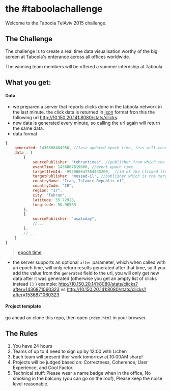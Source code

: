# the #taboolachallenge
Welcome to the Taboola TelAviv 2015 challenge.

## The Challenge 
The challenge is to create a real time data visualisation worthy of the big screen at Taboola's enterance across all offices worldwide.

The winning team members will be offered a summer internship at Taboola. 

## What you get:
#### Data
* we prepared a server that reports clicks done in the taboola network in the last minute.
the click data is returned in [json](https://en.wikipedia.org/wiki/JSON) format fron this the following url http://10.150.20.141:8080/stats/clicks.
* new data is generated every minute, so calling the url again will return the same data.
* data format
```javascript
{
    generated: 1436868484956, //last updated epoch time, this will change once a minute.
    data : [
        {
            sourcePublisher: "tehrantimes", //publisher from which the click originated from
            eventTime: 1436867819000, //event epoch time
            targetItemId: -992066647354435200,  //id of the clicked item.
            targetPublisher: "mossad-il", //publisher which is the target of the click (the advertizer)
            countryName: "Iran, Islamic Republic of",
            countryCode: "IR",
            region: "17",
            city: "Tehran",
            latitude: 35.72928,
            longitude: 50.98589
        },
        {
            sourcePublisher: "usatoday",
            //...
        },
        //...
    ]
}

```
> [epoch time](https://en.wikipedia.org/wiki/Unix_time)

* the server supports an optional ```after``` parameter, which when called with an epoch time, will only return results generated after that time, so if you add the value from the ```generated``` field to the url, you will only get new data after it was generated (otherwise you get an ampty list of clicks instead ```[]``` )
example: http://10.150.20.141:8080/stats/clicks?after=1436871060323 vs http://10.150.20.141:8080/stats/clicks?after=1536871060323

#### Project template

go ahead an clone this repo, then open ```index.html``` in your browser. 

## The Rules
1. You have 24 hours
2. Teams of up to 4 need to sign up by 12:00 with Lichen
3. Each team will present ther work tomorrow at 10:00AM sharp!
4. Projects will be judged based on: Correctness, Coherence, User Experience, and Cool Factor. 
5. Technical stuff: Please wear a name badge when in the office, No smoking in the balcony (you can go on the roof), Please keep the noise level reasonable. 







